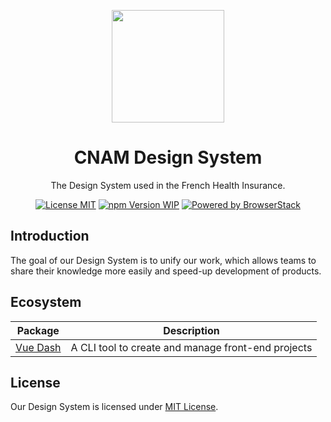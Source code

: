 <p align="center">
  <a
    href="https://assurance-maladie-digital.github.io/"
    target="_blank"
    rel="noopener noreferrer"
  >
    <img
      src="https://user-images.githubusercontent.com/10298932/55887504-ede21f80-5bad-11e9-891f-231fe0848d59.png"
      alt=""
      width="180"
    >
  </a>
</p>

<h1 align="center">CNAM Design System</h1>

<p align="center">The Design System used in the French Health Insurance.</p>

<p align="center">
  <a href="https://github.com/assurance-maladie-digital/design-system/blob/master/LICENSE"><img src="https://flat.badgen.net/badge/license/MIT/blue" alt="License MIT"></a>
  <a href="https://www.npmjs.com/package/@cnamts/vue-dash"><img src="https://flat.badgen.net/badge/npm/WIP/blue" alt="npm Version WIP"></a>
  <a href="https://www.browserstack.com/" target="_blank" rel="noopener noreferrer"><img src="https://flat.badgen.net/badge/powered%20by/BrowserStack/blue" alt="Powered by BrowserStack"></a>
</p>

## Introduction

The goal of our Design System is to unify our work, which allows teams to share their knowledge more easily and speed-up development of products.

## Ecosystem

<table>
  <thead>
    <tr>
      <th>Package</th>
      <th>Description</th>
    </tr>
  </thead>

  <tbody>
    <tr>
      <td>
        <a href="/packages/vue-dash">Vue Dash</a>
      </td>
      <td>
       A CLI tool to create and manage front-end projects
      </td>
    </tr>
  </tbody>
</table>

## License

Our Design System is licensed under [MIT License](./LICENSE).
